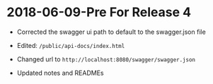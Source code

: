 2018-06-09-Pre For Release 4
============================

- Corrected the swagger ui path to default to the swagger.json file
- Edited: `/public/api-docs/index.html `
- Changed url to `http://localhost:8080/swagger/swagger.json`

- Updated notes and READMEs


